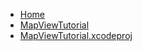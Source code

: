 <!-- docs/_sidebar.md -->
- [Home](/)
- [MapViewTutorial](devassistDocs/docs/devassistDocs/Tutorials/MapViewTutorial/MapViewTutorial/)
- [MapViewTutorial.xcodeproj](devassistDocs/docs/devassistDocs/Tutorials/MapViewTutorial/MapViewTutorial.xcodeproj/)